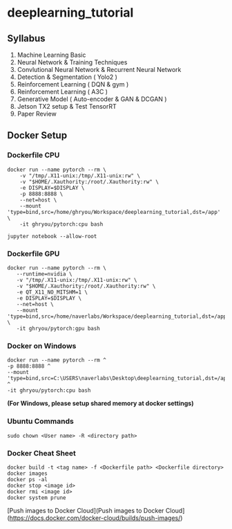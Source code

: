 # deeplearning_tutorial

## Syllabus
1. Machine Learning Basic
2. Neural Network & Training Techniques
3. Convlutional Neural Network & Recurrent Neural Network
4. Detection & Segmentation ( Yolo2 )
5. Reinforcement Learning ( DQN & gym )
6. Reinforcement Learning ( A3C )
7. Generative Model ( Auto-encoder & GAN & DCGAN )
8. Jetson TX2 setup & Test TensorRT
9. Paper Review

## Docker Setup
### Dockerfile CPU
```
docker run --name pytorch --rm \
    -v "/tmp/.X11-unix:/tmp/.X11-unix:rw" \
    -v "$HOME/.Xauthority:/root/.Xauthority:rw" \
    -e DISPLAY=$DISPLAY \
    -p 8888:8888 \
    --net=host \
    --mount 'type=bind,src=/home/ghryou/Workspace/deeplearning_tutorial,dst=/app' \
    -it ghryou/pytorch:cpu bash

jupyter notebook --allow-root
```

### Dockerfile GPU
```
docker run --name pytorch --rm \
   --runtime=nvidia \
   -v "/tmp/.X11-unix:/tmp/.X11-unix:rw" \
   -v "$HOME/.Xauthority:/root/.Xauthority:rw" \
   -e QT_X11_NO_MITSHM=1 \
   -e DISPLAY=$DISPLAY \
   --net=host \
   --mount 'type=bind,src=/home/naverlabs/Workspace/deeplearning_tutorial,dst=/app' \
   -it ghryou/pytorch:gpu bash​
```

### Docker on Windows
```
docker run --name pytorch --rm ^
-p 8888:8888 ^
--mount 'type=bind,src=C:\USERS\naverlabs\Desktop\deeplearning_tutorial,dst=/app' ^
-it ghryou/pytorch:cpu bash​
```
**(For Windows, please setup shared memory at docker settings)**


### Ubuntu Commands
```
sudo chown <User name> -R <directory path>
```


### Docker Cheat Sheet
```
docker build -t <tag name> -f <Dockerfile path> <Dockerfile directory>
docker images
docker ps -al
docker stop <image id>
docker rmi <image id>
docker system prune
```

[Push images to Docker Cloud](Push images to Docker Cloud](https://docs.docker.com/docker-cloud/builds/push-images/)
